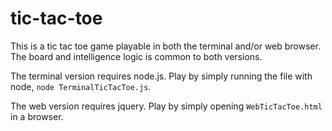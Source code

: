 tic-tac-toe
===========

This is a tic tac toe game playable in both the terminal and/or web browser. The board and intelligence logic is common to both versions.

The terminal version requires node.js. Play by simply running the file with node, `node TerminalTicTacToe.js`.

The web version requires jquery. Play by simply opening `WebTicTacToe.html` in a browser.
